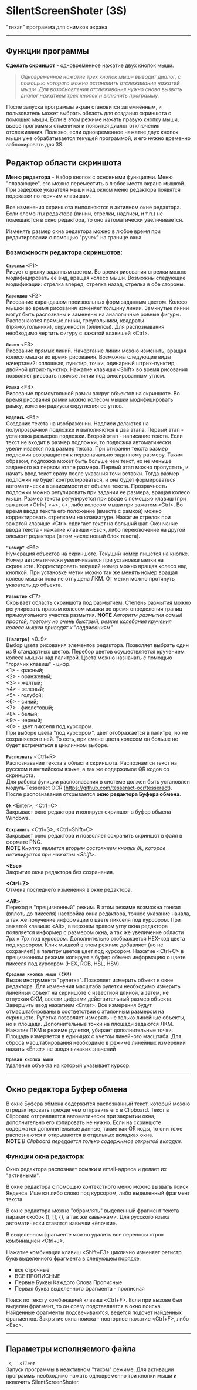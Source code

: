 # SilentScreenShoter (3S)
"тихая" программа для снимков экрана

***

## Функции программы
**Сделать скриншот** - одновременное нажатие двух кнопок мыши.  
> *Одновременное нажатие трех кнопок мыши выводит диалог, с помощью которого можно остановить отслеживание нажатий мыши. Для возобновления отслеживания нужно снова вызвать диалог нажатием трех кнопок и включить программу.*

После запуска программы экран становится затемнённым, и пользователь может выбрать область для создания скриншота с помощью мыши. Если в этом режиме нажать правую кнопку мыши, вызов программы отменится и появится диалог отключения отслеживания. Полезно, если одновременное нажатие двух кнопок мыши уже обрабатывается текущей программой, и его нужно временно заблокировать для 3S.

## Редактор области скриншота

**Меню редактора** - Набор кнопок с основными функциями. Меню "плавающее", его можно переместить в любое место экрана мышкой. При задержке указателя мыши над окном меню редактора появятся подсказки по горячим клавишам.

Все изменения скриншота выполняются в активном окне редактора. Если элементы редактора (линии, стрелки, надписи, и т.п.) не помещаются в окно редактора, то оно автоматически увеличивается.

Изменять размер окна редактора можно в любое время при редактировании с помощью "ручек" на границе окна.

### Возможности редактора скриншотов:

**`Стрелка`** \<F1>  
Рисует стрелку заданным цветом. Во время рисования стрелки можно модифицировать ее вид, вращая колесо мыши. Возможны следующие модификации: стрелка вперед, стрелка назад, стрелка в обе стороны.

**`Карандаш`** \<F2>  
Рисование карандашом произвольных форм заданным цветом. Колесо мышки во время рисования изменяет толщину линии. Замкнутые линии могут быть распознаны и заменены на аналогичные ровные фигуры. Распознаются прямые линии, треугольники, квадраты (прямоугольники), окружности (эллипсы). Для распознавания необходимо чертить фигуру с зажатой клавишей \<Ctrl>.

**`Линия`** \<F3>  
Рисование прямых линий. Начертание линии можно изменить, вращая колесо мышки во время рисования. Возможны следующие виды начертаний: сплошная, пунктир, точки, одинарный штрих-пунктир, двойной штрих-пунктир. Нажатие клавиши \<Shift> во время рисования позволяет рисовать прямые линии под фиксированным углом.

**`Рамка`** \<F4>  
Рисование прямоугольной рамки вокруг объектов на скриншоте. Во время рисования рамки можно колесом мышки модифицировать рамку, изменяя радиусы скругления ее углов.

**`Надпись`** \<F5>  
Создание текста на изображении. Надписи делаются на полупрозрачной подложке и выполняются в два этапа. Первый этап - установка размеров подложки. Второй этап - написание текста. Если текст не входит в размер подложки, то подложка автоматически увеличивается под размер текста. При стирании текста размер подложки возвращается к первоначально заданному размеру. Таким образом, подложка может быть больше чем текст, но не меньше заданного на первом этапе размера. Первый этап можно пропустить, и начать ввод текст сразу после указания точи вставки. Тогда размер подложки не будет контролироваться, и она будет формироваться автоматически в зависимости от объема текста.
Прозрачность подложки можно регулировать при задании ее размера, вращая колесо мыши.
Размер текста регулируется при вводе с помощью клавиш (при зажатом \<Ctrl>) \<+>, \<->, либо колесом мыши при зажатом \<Ctrl>.
Во время ввода текста его положение (вместе с рамкой) можно корректировать стрелками на клавиатуре. Нажатие стрелок при зажатой клавише \<Ctrl> сдвигает текст на больший шаг.
Окончание ввода текста - нажатие клавиши \<Esc>, либо переключение на другой элемент редактора (в том числе новый блок текста).

**`"номер"`** \<F6>  
Нумерация объектов на скриншоте. Текущий номер пишется на кнопке. Номер автоматически увеличивается при установке метки на скриншоте. Корректировать текущий номер можно вращая колесо над кнопкой. При установке метки можно так же менять номер вращая колесо мышки пока не отпущена ЛКМ. От метки можно протянуть указатель до объекта.

**`Размытие`** \<F7>  
Скрывает область скриншота под размытием. Степень размытия можно регулировать правым колесом мышки во время определения границ прямоугольного участка размытия.
**NOTE** *Алгоритм размытия самый простой, поэтому не очень быстрый, резкие колебания кручения колеса мышки приводят к "подвисаниям"*

**`[Палитра]`** \<0..9>  
Выбор цвета рисования элементов редактора. Позволяет выбрать один из 9 стандартных цветов. Перебор цветов осуществляется кручением колеса мышки над палитрой.
Цвета можно назначать с помощью "горячих клавиш" - цифр.  
\<1> - красный;  
\<2> - оранжевый;  
\<3> - желтый;  
\<4> - зеленый;  
\<5> - голубой;  
\<6> - синий;  
\<7> - фиолетовый;  
\<8> - белый;  
\<9> - черный;  
\<0> - цвет пикселя под курсором.  
При выборе цвета "под курсором", цвет отображается в палитре, но не сохраняется в ней. То есть, при смене цвета колесом он больше не будет встречаться в цикличном выборе.

**`Распознать`** \<Ctrl+R>  
Распознавание текста в области скриншота. Распознается текст на русском и английском языке, а так же содержимое QR кодов со скриншота.\
Для работы функции распознавания в системе должен быть установлен модуль Tesseract OCR (<https://github.com/tesseract-ocr/tesseract>).\
После распознавания открывается **окно редактора Буфера обмена**.

**`Ok`** \<Enter>, \<Ctrl+C>  
Закрывает окно редактора и копирует скриншот в буфер обмена Windows.

**`Сохранить`** \<Ctrl+S>, \<Ctrl+Shift+C>  
Закрывает окно редактора и позволяет сохранить скриншот в файл в формате PNG.  
**NOTE** *Кнопка является вторым состоянием кнопки `Ok`, которое активируется при нажатом \<Shift>.*

**\<Esc>**  
Закрытие окна редактора без сохранения.

**\<Ctrl+Z>**  
Отмена последнего изменения в окне редактора.

**\<Alt>**  
Переход в "прецизионный" режим. В этом режиме возможна тонкая (вплоть до пикселя) настройка окна редактора, точное указание начала, а так же получение информации о цвете пикселя под курсором. При зажатой клавише \<Alt>, в верхнем правом углу окна редактора появляется информер с размером окна, а так же увеличение области 7px × 7px под курсором. Дополнительно отображается HEX-код цвета под курсором. Клик мышкой в этом режиме добавляет (но не сохраняет!) в палитру цветов цвет под курсором. Нажатие \<Ctrl+C> в прецизионном режиме копирует в буфер обмена информацию о цвете пикселя под курсором (HEX, RGB, HSL, HSV).

**`Средняя кнопка мыши (СКМ)`**  
Вызов инструмента "рулетка". Позволяет измерить объект в окне редактора. Для изменения масштаба рулетки необходимо измерить линейный объект на скриншоте с известной длиной, а затем, не отпуская СКМ, ввести цифрами действительный размер объекта. Завершить ввод нажатием \<Enter>. Все измерения будут отмасштабированы в соответствии с эталонным размером на скриншоте.
Рулетка позволяет измерять не только линейные объекты, но и площади. Дополнительные точки на площади задаются ЛКМ. Нажатие ПКМ в режиме рулетки, убирает дополнительные точки. Площадь измеряется в единицах с учетом линейного масштаба.
Для сброса масштабирования необходимо в режиме линейных измерений нажать \<Enter> не вводя никаких значений

**`Правая кнопка мыши`**  
Удаление объекта на который указывает курсор.
  
***

## Окно редактора Буфер обмена

В окне Буфера обмена содержится распознанный текст, который можно отредактировать прежде чем отправить его в Clipboard. Текст в Clipboard отправляется автоматически при закрытии окна, дополнительно его копировать не нужно. Если на скриншоте содержатся дополнительные данные, такие как QR коды, то они тоже распознаются и открываются в отдельных вкладках окна.  
**NOTE** *В Clipboard передается только содержимое открытой вкладки.*

### Функции окна редактора:

Окно редактора распознает ссылки и email-адреса и делает их "активными".

В окне редактора с помощью контекстного меню можно вызвать поиск Яндекса. Ищется либо слово под курсором, либо выделенный фрагмент текста.

В окне редактора можно "обрамлять" выделенный фрагмент текста парами скобок (), [], {}, а так же кавычками. Для русского языка автоматически ставятся кавычки «ёлочки».

В выделенном фрагменте можно удалить все переносы строк комбинацией \<Ctrl+J>.

Нажатие комбинации клавиш \<Shift+F3> циклично изменяет регистр букв выделенного фрагмента в следующем порядке:
- все строчные
- ВСЕ ПРОПИСНЫЕ
- Первые Буквы Каждого Слова Прописные
- Первая буква выделенного фрагмента - прописная

Поиск по тексту комбинацией клавиш \<Ctrl+F>. Если при вызове был выделен фрагмент, то он сразу подставляется в окно поиска. Найденные фрагменты подсвечиваются, ведется подсчет найденных фрагментов. Закрытие окна поиска - повторное нажатие \<Ctrl+F>, либо \<Esc>.
***
## Параметры исполняемого файла
*`-s`, `--silent`*  
Запуск программы в неактивном "тихом" режиме. Для активации программы необходимо нажать одновременно три кнопки мыши и включить SilentScreenShoter.
